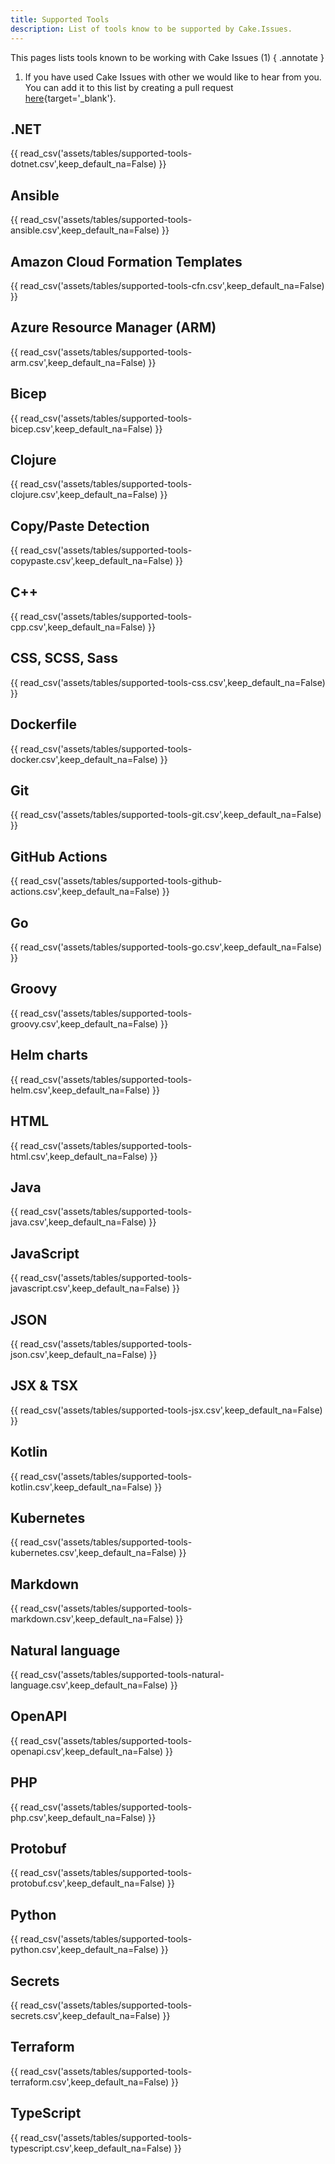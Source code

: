 ```yaml
---
title: Supported Tools
description: List of tools know to be supported by Cake.Issues.
---
```


This pages lists tools known to be working with Cake Issues (1)
{ .annotate }

1.  If you have used Cake Issues with other we would like to hear from you.
    You can add it to this list by creating a pull request [here](https://github.com/cake-contrib/Cake.Issues/tree/develop/docs/input/documentation/assets/tables/){target='_blank'}.

## .NET

{{ read_csv('assets/tables/supported-tools-dotnet.csv',keep_default_na=False) }}

## Ansible

{{ read_csv('assets/tables/supported-tools-ansible.csv',keep_default_na=False) }}

## Amazon Cloud Formation Templates

{{ read_csv('assets/tables/supported-tools-cfn.csv',keep_default_na=False) }}

## Azure Resource Manager (ARM)

{{ read_csv('assets/tables/supported-tools-arm.csv',keep_default_na=False) }}

## Bicep

{{ read_csv('assets/tables/supported-tools-bicep.csv',keep_default_na=False) }}

## Clojure

{{ read_csv('assets/tables/supported-tools-clojure.csv',keep_default_na=False) }}

## Copy/Paste Detection

{{ read_csv('assets/tables/supported-tools-copypaste.csv',keep_default_na=False) }}

## C++

{{ read_csv('assets/tables/supported-tools-cpp.csv',keep_default_na=False) }}

## CSS, SCSS, Sass

{{ read_csv('assets/tables/supported-tools-css.csv',keep_default_na=False) }}

## Dockerfile

{{ read_csv('assets/tables/supported-tools-docker.csv',keep_default_na=False) }}

## Git

{{ read_csv('assets/tables/supported-tools-git.csv',keep_default_na=False) }}

## GitHub Actions

{{ read_csv('assets/tables/supported-tools-github-actions.csv',keep_default_na=False) }}

## Go

{{ read_csv('assets/tables/supported-tools-go.csv',keep_default_na=False) }}

## Groovy

{{ read_csv('assets/tables/supported-tools-groovy.csv',keep_default_na=False) }}

## Helm charts

{{ read_csv('assets/tables/supported-tools-helm.csv',keep_default_na=False) }}

## HTML

{{ read_csv('assets/tables/supported-tools-html.csv',keep_default_na=False) }}

## Java

{{ read_csv('assets/tables/supported-tools-java.csv',keep_default_na=False) }}

## JavaScript

{{ read_csv('assets/tables/supported-tools-javascript.csv',keep_default_na=False) }}

## JSON

{{ read_csv('assets/tables/supported-tools-json.csv',keep_default_na=False) }}

## JSX & TSX

{{ read_csv('assets/tables/supported-tools-jsx.csv',keep_default_na=False) }}

## Kotlin

{{ read_csv('assets/tables/supported-tools-kotlin.csv',keep_default_na=False) }}

## Kubernetes

{{ read_csv('assets/tables/supported-tools-kubernetes.csv',keep_default_na=False) }}

## Markdown

{{ read_csv('assets/tables/supported-tools-markdown.csv',keep_default_na=False) }}

## Natural language

{{ read_csv('assets/tables/supported-tools-natural-language.csv',keep_default_na=False) }}

## OpenAPI

{{ read_csv('assets/tables/supported-tools-openapi.csv',keep_default_na=False) }}

## PHP

{{ read_csv('assets/tables/supported-tools-php.csv',keep_default_na=False) }}

## Protobuf

{{ read_csv('assets/tables/supported-tools-protobuf.csv',keep_default_na=False) }}

## Python

{{ read_csv('assets/tables/supported-tools-python.csv',keep_default_na=False) }}

## Secrets

{{ read_csv('assets/tables/supported-tools-secrets.csv',keep_default_na=False) }}

## Terraform

{{ read_csv('assets/tables/supported-tools-terraform.csv',keep_default_na=False) }}

## TypeScript

{{ read_csv('assets/tables/supported-tools-typescript.csv',keep_default_na=False) }}
